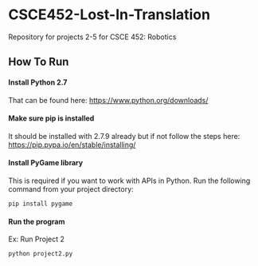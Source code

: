 # CSCE452-Lost-In-Translation
Repository for projects 2-5 for CSCE 452: Robotics
## How To Run
#### Install Python 2.7
That can be found here: https://www.python.org/downloads/
#### Make sure pip is installed
It should be installed with 2.7.9 already but if not follow the steps here: https://pip.pypa.io/en/stable/installing/
#### Install PyGame library
This is required if you want to work with APIs in Python. Run the following command from your project directory:

`pip install pygame`
#### Run the program
Ex: Run Project 2

`python project2.py`
